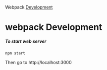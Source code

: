 
Webpack [Development](https://webpack.js.org/guides/development/)

# webpack Development

##### To start web server 

```
npm start 
```

Then go to http://localhost:3000
